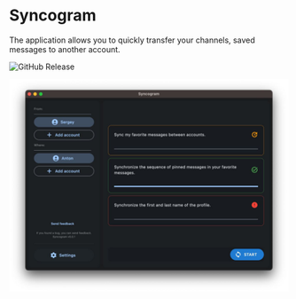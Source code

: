 # Syncogram
The application allows you to quickly transfer your channels, saved messages to another account.

![GitHub Release](https://img.shields.io/github/v/release/pwd491/Syncogram?display_name=release&label=latest-release)

![Preview of Telegram Desktop][preview_image]

[preview_image]: ./docs/assets/preview.jpg "Preview of Syncogram Application"

